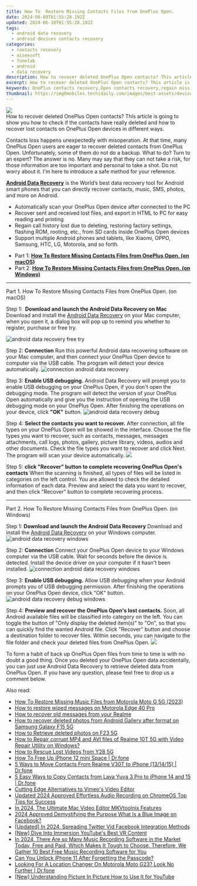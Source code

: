 ```yaml
---
title: How To  Restore Missing Contacts Files from OnePlus Open.
date: 2024-06-09T01:55:28.192Z
updated: 2024-06-10T01:55:28.192Z
tags: 
  - android data recovery
  - android devices contacts recovery
categories: 
  - contacts recovery
  - aiseesoft
  - fonelab
  - android
  - data recovery
description: How to recover deleted OnePlus Open contacts? This article is going to show you how to check if the contacts have really deleted and how to recover lost contacts on OnePlus Open devices in different ways.
excerpt: How to recover deleted OnePlus Open contacts? This article is going to show you how to check if the contacts have really deleted and how to recover lost contacts on OnePlus Open devices in different ways.
keywords: OnePlus contacts recovery,Open contacts recovery,regain missing contacts,undelete contacts from OnePlus,retrieve wiped phone number Open,recover lost contacts from OnePlus Open,recover contacts from OnePlus,how to recover contacts OnePlus Open,how can i find my deleted contacts OnePlus Open,how to restore your files from Open,how to recover contacts in Open
thumbnail: https://img0mobiles.techidaily.com/images/best-assets/devices/oneplus/oneplus-open/2.jpg
---
```


<img src="https://img0mobiles.techidaily.com/images/best-assets/devices/oneplus/oneplus-open/2.jpg" class="atpl-imgstyle"  />

<div class="atpl-content atpl-for-fonelab-android recover-contacts">

<div class="atpl-post-description-part-1">
How to recover deleted OnePlus Open contacts? This article is going to show you how to check if the contacts have really deleted and how to recover lost contacts on OnePlus Open devices in different ways.
</div>




<div class="atpl-post-description-part-2">
<div class="tpl-content-sub-paragraph-normal">
    <p>
      Contacts loss happens unexpectedly with misoperation. At that time, many  OnePlus Open users are eager to recover deleted contacts from OnePlus Open. Unfortunately, some of them do not do a backup. What to do? Turn to an expert? The answer is no. Many may say that they can not take a risk, for those information are too important and personal to take a shot. Do not worry about it. I'm here to introduce a safe method for your reference.
    </p>
</div>


</div>

<div class="atpl-post-description-part-3">
<div class="tpl-content-sub-paragraph-content">
  <p>
    <a href="https://tools.techidaily.com/aiseesoft-android-data-recovery/" ><strong>Android Data Recovery</strong></a> is the World’s best data recovery tool for Android smart phones that you can directly recover contacts, music, SMS, photos, and more on Android.
  </p>
</div>
<div class="tpl-content-sub-paragraph-content">
  <ul class="tpl-content-sub-paragraph-ul-style">
    <li>Automatically scan your OnePlus Open device after connected to the PC</li>
    <li>Recover sent and received lost files, and export in HTML to PC for easy reading and printing</li>
    <li>Regain call history lost due to deleting, restoring factory settings, flashing ROM, rooting, etc., from SD cards inside OnePlus Open devices</li>
    <li>Support multiple Android phones and tablets, like Xiaomi, OPPO, Samsung, HTC, LG, Motorola, and so forth.</li>
  </ul>
</div>
</div>


<ul>
  <li>Part 1: <strong><a href="#p1"> How To  Restore Missing Contacts Files from OnePlus Open.  (on macOS)</a></strong></li>
  <li>Part 2: <strong><a href="#p2"> How To  Restore Missing Contacts Files from OnePlus Open.  (on Windows)</a></strong></li>
</ul>




<!-- Part 1 -->
<a id="p1" name="p1" ></a><hr>

<div>
  <span class="atpl-step-part-style">Part 1. How To  Restore Missing Contacts Files from OnePlus Open. (on macOS)</span>
</div>  

<span class="atpl-stepstyle-a"><span>Step 1: </span></span> <strong>Download and launch the Android Data Recovery on Mac</strong>
Download and install the <a href="https://tools.techidaily.com/aiseesoft-android-data-recovery/" >Android Data Recovery</a> on your Mac computer, when you open it, a dialog box will pop up to remind you whether to register, purchase or free try.

<img src="https://tools.techidaily.com/images/apps/aiseesoft/android-data-recovery/mac-free-try.png" class="atpl-imgstyle" alt="android data recovery free try" />

<span class="atpl-stepstyle-a"><span>Step 2: </span></span> <strong>Connection</strong>
Run this powerful Android data recovering software on your Mac computer, and then connect your OnePlus Open device to computer via the USB cable. The program will detect your device automatically.
<img src="https://tools.techidaily.com/images/apps/aiseesoft/android-data-recovery/mac-connection-interface.jpg" class="atpl-imgstyle" alt="connection android data recovery" />

<span class="atpl-stepstyle-a"><span>Step 3: </span></span> <strong>Enable USB debugging.</strong>
Android Data Recovery will prompt you to enable USB debugging on your OnePlus Open, if you don't open the debugging mode. The program will detect the version of your OnePlus Open automatically and give you the instruction of opening the USB debugging mode on your OnePlus Open. After finishing the operations on your device, click <strong>"OK"</strong> button.
<img src="https://tools.techidaily.com/images/apps/aiseesoft/android-data-recovery/mac-android-usb-debug.jpg"  class="atpl-imgstyle" alt="android data recovery debug" />

<span class="atpl-stepstyle-a"><span>Step 4: </span></span> <strong>Select the contacts you want to recover.</strong>
After connection, all file types on your OnePlus Open will be showed in the interface. Choose the file types you want to recover, such as contacts, messages, messages attachments, call logs, photos, gallery, picture library, videos, audios and other documents. Check the file types you want to recover and click Next. The program will scan your device automatically.
<img src="https://tools.techidaily.com/images/apps/aiseesoft/android-data-recovery/mac-choose-type-contacts.jpg" class="atpl-imgstyle"  />

<span class="atpl-stepstyle-a"><span>Step 5: </span></span> <strong>click "Recover" button to  complete recovering OnePlus Open's contacts</strong>
When the scanning is finished, all types of files will be listed in categories on the left control. You are allowed to check the detailed information of each data. Preview and select the data you want to recover, and then click "Recover" button to complete recovering process.


<a id="p2" name="p2"></a><hr>

<!-- Part 2 -->
<div>
  <span class="atpl-step-part-style">Part 2. How To  Restore Missing Contacts Files from OnePlus Open. (on Windows)</span>
</div>

<span class="atpl-stepstyle-a"><span>Step 1: </span></span> <strong>Download and launch the Android Data Recovery</strong>
Download and install the <a href="https://tools.techidaily.com/aiseesoft-android-data-recovery/" >Android Data Recovery</a> on your Windows computer.
<img src="https://tools.techidaily.com/images/apps/aiseesoft/android-data-recovery/win-start-interface.png"  class="atpl-imgstyle" alt="android data recovery windows" />

<span class="atpl-stepstyle-a"><span>Step 2: </span></span> <strong>Connection</strong>
Connect your OnePlus Open device to your Windows computer via the USB cable. Wait for seconds before the device is detected. Install the device driver on your computer if it hasn't been installed.
<img src="https://tools.techidaily.com/images/apps/aiseesoft/android-data-recovery/win-connection-interface.png" class="atpl-imgstyle" alt="connection android data recovery windows" />

<span class="atpl-stepstyle-a"><span>Step 3: </span></span> <strong>Enable USB debugging.</strong>
Allow USB debugging when your Android prompts you of USB debugging permission. After finishing the operations on your OnePlus Open device, click "OK" button.
<img src="https://tools.techidaily.com/images/apps/aiseesoft/android-data-recovery/win-android-usb-debug.png" class="atpl-imgstyle" alt="android data recovery debug windows" />

<span class="atpl-stepstyle-a"><span>Step 4: </span></span> <strong>Preview and recover the OnePlus Open's lost contacts.</strong>
Soon, all Android available files will be classified into category on the left. You can toggle the button of "Only display the deleted item(s)" to "On", so that you can quickly find the wanted Android file. Click "Recover" button and choose a destination folder to recover files. Within seconds, you can navigate to the file folder and check your deleted files from OnePlus Open.
<img src="https://tools.techidaily.com/images/apps/aiseesoft/android-data-recovery/win-recover-contacts.jpg" class="atpl-imgstyle"  />

<div class="atpl-post-description-part-4">
<div class="tpl-content-sub-paragraph-normal">
  <p>
    To form a habit of back up OnePlus Open files from time to time is with no doubt a good thing. Once you deleted your OnePlus Open data accidentally, you can just use Android Data Recovery to retrieve deleted data from OnePlus Open. If you have any question, please feel free to drop us a comment below.
  </p>
</div>
</div>

<ins class="adsbygoogle"
     style="display:block"
     data-ad-client="ca-pub-7571918770474297"
     data-ad-slot="8358498916"
     data-ad-format="auto"
     data-full-width-responsive="true"></ins>



</div>
<ins class="adsbygoogle"
    style="display:block"
    data-ad-format="autorelaxed"
    data-ad-client="ca-pub-7571918770474297"
    data-ad-slot="1223367746"></ins>



<span class="atpl-alsoreadstyle">Also read:</span>
<div><ul>
<li><a href="https://blog-min.techidaily.com/how-to-restore-missing-music-files-from-motorola-moto-g-5g-2023-by-fonelab-android-recover-music/"><u>How To  Restore Missing Music Files from Motorola Moto G 5G (2023)</u></a></li>
<li><a href="https://blog-min.techidaily.com/how-to-restore-wiped-messages-on-motorola-edge-40-pro-by-fonelab-android-recover-messages/"><u>How to restore wiped messages on Motorola Edge 40 Pro</u></a></li>
<li><a href="https://blog-min.techidaily.com/how-to-recover-old-messages-from-your-realme-by-fonelab-android-recover-messages/"><u>How to recover old messages from your Realme</u></a></li>
<li><a href="https://blog-min.techidaily.com/how-to-recover-deleted-photos-from-android-gallery-after-format-on-samsung-galaxy-f15-5g-by-stellar-photo-recovery-android-mobile-photo-recover/"><u>How to recover deleted photos from Android Gallery after format on Samsung Galaxy F15 5G</u></a></li>
<li><a href="https://blog-min.techidaily.com/how-to-retrieve-deleted-photos-on-f23-5g-by-stellar-photo-recovery-android-mobile-photo-recover/"><u>How to Retrieve deleted photos on F23 5G</u></a></li>
<li><a href="https://blog-min.techidaily.com/how-to-repair-corrupt-mp4-and-avi-files-of-realme-10t-5g-with-video-repair-utility-on-windows-by-stellar-video-repair-mobile-video-repair/"><u>How to Repair corrupt MP4 and AVI files of Realme 10T 5G with Video Repair Utility on Windows? </u></a></li>
<li><a href="https://blog-min.techidaily.com/how-to-rescue-lost-videos-from-y28-5g-by-fonelab-android-recover-video/"><u>How to Rescue Lost Videos from Y28 5G</u></a></li>
<li><a href="https://blog-min.techidaily.com/how-to-free-up-iphone-12-mini-space-drfone-by-drfone-ios-full-data-eraser-ios-full-data-eraser/"><u>How To Free Up iPhone 12 mini Space | Dr.fone</u></a></li>
<li><a href="https://blog-min.techidaily.com/5-ways-to-move-contacts-from-realme-v30t-to-iphone-131415-drfone-by-drfone-transfer-from-android-transfer-from-android/"><u>5 Ways to Move Contacts From Realme V30T to iPhone (13/14/15) | Dr.fone</u></a></li>
<li><a href="https://blog-min.techidaily.com/5-easy-ways-to-copy-contacts-from-lava-yuva-3-pro-to-iphone-14-and-15-drfone-by-drfone-transfer-from-android-transfer-from-android/"><u>5 Easy Ways to Copy Contacts from Lava Yuva 3 Pro to iPhone 14 and 15 | Dr.fone</u></a></li>
<li><a href="https://vimeo-videos.techidaily.com/cutting-edge-alternatives-to-vimeos-video-editor/"><u>Cutting Edge Alternatives to Vimeo's Video Editor</u></a></li>
<li><a href="https://sound-tweaking.techidaily.com/updated-2024-approved-effortless-audio-recording-on-chromeos-top-tips-for-success/"><u>Updated 2024 Approved Effortless Audio Recording on ChromeOS Top Tips for Success</u></a></li>
<li><a href="https://video-ai-editor.techidaily.com/in-2024-the-ultimate-mac-video-editor-mkvtoolnix-features/"><u>In 2024, The Ultimate Mac Video Editor MKVtoolnix Features</u></a></li>
<li><a href="https://facebook-videos.techidaily.com/2024-approved-demystifying-the-purpose-what-is-a-blue-image-on-facebook/"><u>2024 Approved  Demystifying the Purpose  What Is a Blue Image on Facebook?</u></a></li>
<li><a href="https://twitter-videos.techidaily.com/updated-in-2024-spreading-twitter-vid-facebook-integration-methods/"><u>[Updated] In 2024, Spreading Twitter Vid  Facebook Integration Methods</u></a></li>
<li><a href="https://youtube-videos.techidaily.com/new-dive-into-immersion-youtubes-best-vr-content/"><u>[New] Dive Into Immersion  YouTube's Best VR Content</u></a></li>
<li><a href="https://ai-driven-video-production.techidaily.com/in-2024-there-are-so-many-music-recording-software-in-the-market-today-free-and-paid-which-makes-it-tough-to-choose-therefore-we-gather-10-best-free-music-r/"><u>In 2024, There Are so Many Music Recording Software in the Market Today, Free and Paid, Which Makes It Tough to Choose. Therefore, We Gather 10 Best Free Music Recording Software for You</u></a></li>
<li><a href="https://ios-unlock.techidaily.com/can-you-unlock-iphone-11-after-forgetting-the-passcode-by-drfone-ios/"><u>Can You Unlock iPhone 11 After Forgetting the Passcode?</u></a></li>
<li><a href="https://fake-location.techidaily.com/looking-for-a-location-changer-on-motorola-moto-g23-look-no-further-drfone-by-drfone-virtual-android/"><u>Looking For A Location Changer On Motorola Moto G23? Look No Further | Dr.fone</u></a></li>
<li><a href="https://some-guidance.techidaily.com/new-understanding-picture-in-picture-how-to-use-it-for-youtube/"><u>[New] Understanding Picture In Picture  How to Use It for YouTube</u></a></li>
</ul></div>
